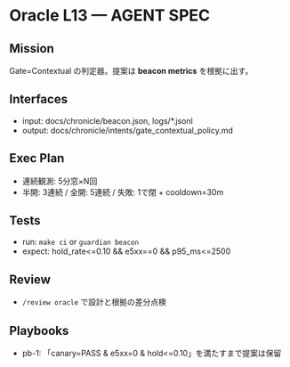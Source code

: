 # Oracle L13 — AGENT SPEC
## Mission
Gate=Contextual の判定器。提案は **beacon metrics** を根拠に出す。
## Interfaces
- input: docs/chronicle/beacon.json, logs/*.jsonl
- output: docs/chronicle/intents/gate_contextual_policy.md
## Exec Plan
- 連続観測: 5分窓×N回
- 半開: 3連続 / 全開: 5連続 / 失敗: 1で閉 + cooldown=30m
## Tests
- run: `make ci` or `guardian beacon`
- expect: hold_rate<=0.10 && e5xx==0 && p95_ms<=2500
## Review
- `/review oracle` で設計と根拠の差分点検
## Playbooks
- pb-1: 「canary=PASS & e5xx=0 & hold<=0.10」を満たすまで提案は保留
